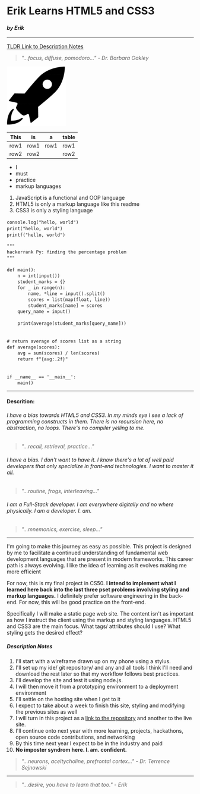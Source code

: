 # Erik Learns HTML5 and CSS3
#### *by Erik*
---
[TLDR Link to Description Notes](#description-notes)

> *"...focus, diffuse, pomodoro..." -  Dr. Barbara Oakley*

![rocket](./static/images/rocket.png)

|This|is|a|table|
|--|--|--|-
|row1|row1|row1|row1|
|row2|row2||row2|

- I
- must
- practice
- markup languages

1. JavaScript is a functional and OOP language
2. HTML5 is only a markup language like this readme
3. CSS3 is only a styling language

`console.log("hello, world")`  
`print("hello, world")`  
`printf("hello, world")`  
```
"""
hackerrank Py: finding the percentage problem
"""

def main():
    n = int(input())
    student_marks = {}
    for _ in range(n):
        name, *line = input().split()
        scores = list(map(float, line))
        student_marks[name] = scores
    query_name = input()

    print(average(student_marks[query_name]))


# return average of scores list as a string
def average(scores):
    avg = sum(scores) / len(scores)
    return f"{avg:.2f}"


if __name__ == '__main__':
    main()
```
___
#### Descrition:
###### I have a bias towards HTML5 and CSS3. In my minds eye I see a lack of programming constructs in them. There is no recursion here, no abstraction, no loops. There's no compiler yelling to me.

>*"...recall, retrieval, practice..."*

###### I have a bias. I don't want to have it. I know there's a lot of well paid developers that only specialize in front-end technologies. I want to master it all.

>*"...routine, frogs, interleaving..."*

###### I am a Full-Stack developer. I am everywhere digitally and no where physically. I am a developer. I. am.

>*"...mnemonics, exercise, sleep..."*

---
I'm going to make this journey as easy as possible. This project is designed by me to facilitate a continued understanding of fundamental web development languages that are present in modern frameworks. This career path is always evolving. I like the idea of learning as it evolves making me more efficient

For now, this is my final project in CS50. **I intend to implement what I learned here back into the last three pset problems involving styling and markup languages.** I definitely prefer software engineering in the back-end. For now, this will be good practice on the front-end.

Specifically I will make a static page web site. The content isn't as important as how I instruct the client using the markup and styling languages. HTML5 and CSS3 are the main focus. What tags/ attributes should I use? What styling gets the desired effect?

##### Description Notes

1. I'll start with a wireframe drawn up on my phone using a stylus. 
2. I'll set up my ide/ git repository/ and any and all tools I think I'll need and download the rest later so that my workflow follows best practices.
3. I'll develop the site and test it using node.js. 
4. I will then move it from a prototyping environment to a deployment environment
5. I'll settle on the hosting site when I get to it
6. I expect to take about a week to finish this site, styling and modifying the previous sites as well
7. I will turn in this project as a [link to the repository](https://github.com/0110010101100001/static-site-project) and another to the live site.
8. I'll continue onto next year with more learning, projects, hackathons, open source code contributions, and networking
9. By this time next year I expect to be in the industry and paid
10. **No imposter syndrom here. I. am. confident.**

>*"...neurons, aceltycholine, prefrontal cortex..." - Dr. Terrence Sejnowski*

---

>*"...desire, you have to learn that too." - Erik*